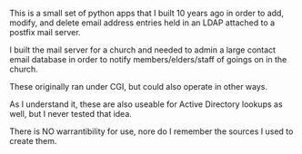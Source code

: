 This is a small set of python apps that I built 10 years ago in order to add, modify, and delete email address entries held in an LDAP
attached to a postfix mail server.

I built the mail server for a church and needed to admin a large 
contact email database in order to notify members/elders/staff of 
goings on in the church.

These originally ran under CGI, but could also operate in other ways.

As I understand it, these are also useable for Active Directory lookups 
as well, but I never tested that idea.

There is NO warrantibility for use, nore do I remember the sources I used to 
create them.
